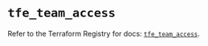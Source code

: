 # `tfe_team_access`

Refer to the Terraform Registry for docs: [`tfe_team_access`](https://registry.terraform.io/providers/hashicorp/tfe/0.52.0/docs/resources/team_access).
